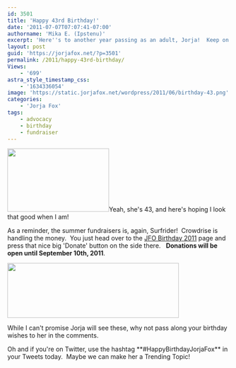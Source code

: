 ```yaml
---
id: 3501
title: 'Happy 43rd Birthday!'
date: '2011-07-07T07:07:41-07:00'
authorname: 'Mika E. (Ipstenu)'
excerpt: 'Here''s to another year passing as an adult, Jorja!  Keep on rocking the world!'
layout: post
guid: 'https://jorjafox.net/?p=3501'
permalink: /2011/happy-43rd-birthday/
Views:
    - '699'
astra_style_timestamp_css:
    - '1634336054'
image: 'https://static.jorjafox.net/wordpress/2011/06/birthday-43.png'
categories:
    - 'Jorja Fox'
tags:
    - advocacy
    - birthday
    - fundraiser
---
```


<img class="aligncenter size-medium wp-image-3502" title="birthday-43" src="//static.jorjafox.net/wordpress/2011/06/birthday-43-230x143.png" alt="" width="230" height="143" />Yeah, she's 43, and here's hoping I look that good when I am!
<div>

As a reminder, the summer fundraisers is, again, Surfrider!  Crowdrise is handling the money.  You just head over to the <a href="http://www.crowdrise.com/jfo-bday2011">JFO Birthday 2011</a> page and press that nice big 'Donate' button on the side there.   **Donations will be open until September 10th, 2011**.

<a href="http://www.crowdrise.com/jfo-bday2011"><img class="aligncenter" title="crowdrise" src="//static.jorjafox.net/wordpress/2010/11/crowdrise.jpg" alt="" width="388" height="124" /></a>

While I can't promise Jorja will see these, why not pass along your birthday wishes to her in the comments.

</div>
Oh and if you're on Twitter, use the hashtag **#HappyBirthdayJorjaFox** in your Tweets today.  Maybe we can make her a Trending Topic!
